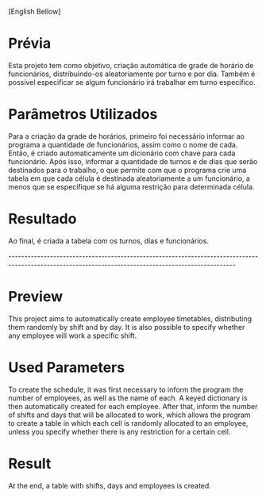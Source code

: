 [English Bellow]
# Prévia
Esta projeto tem como objetivo, criação automática de grade de horário de funcionários, distribuindo-os aleatoriamente por turno e por dia. Também é possível especificar se algum funcionário irá trabalhar em turno específico.

# Parâmetros Utilizados
Para a criação da grade de horários, primeiro foi necessário informar ao programa a quantidade de funcionários, assim como o nome de cada. Então, é criado automaticamente um dicionário com chave para cada funcionário. Após isso, informar a quantidade de turnos e de dias que serão destinados para o trabalho, o que permite com que o programa crie uma tabela em que cada célula é destinada aleatoriamente a um funcionário, a menos que se especifique se há alguma restrição para determinada célula. 

# Resultado
Ao final, é criada a tabela com os turnos, dias e funcionários.

-*-*-*-*-*-*-*-*-*-*-*-*-*-*-*-*-*-*-*-*-*-*-*-*-*-*-*-*-*-*-*-*-*-*-*-*-*-*-*-*-*-*-*-*-*-*-*-*-*-*-*-*-*-*-*-*-*-*-*-*-*-*-*-*-*-*-*-*-*-*-*-*-*-*-*-*-*-*-*-*-*-*-*-*-*-*-*-*-*-*-*-*-*-*-*-*-*-*-*-*-*-*-*-*-*-*-*-*-*-*-*-*-*-*-*-*-*-*-*-*-*-*-*-*-*-*-*-*-*-*-*-*-*-*-*-*-*-*-*-*-*-*-*-*-*-*-*-*-

# Preview
This project aims to automatically create employee timetables, distributing them randomly by shift and by day. It is also possible to specify whether any employee will work a specific shift.

# Used Parameters
To create the schedule, it was first necessary to inform the program the number of employees, as well as the name of each. A keyed dictionary is then automatically created for each employee. After that, inform the number of shifts and days that will be allocated to work, which allows the program to create a table in which each cell is randomly allocated to an employee, unless you specify whether there is any restriction for a certain cell.

# Result
At the end, a table with shifts, days and employees is created.
